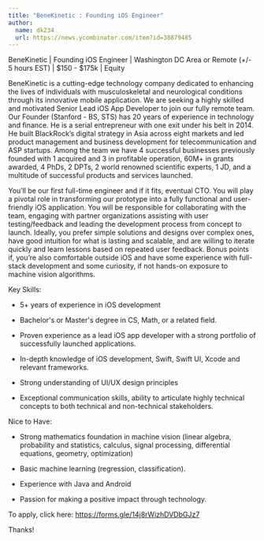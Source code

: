 ```yaml
---
title: "BeneKinetic : Founding iOS Engineer"
author:
  name: dk234
  url: https://news.ycombinator.com/item?id=38879485
---
```

BeneKinetic | Founding iOS Engineer | Washington DC Area or Remote (+&#x2F;- 5 hours EST) | $150 - $175k | Equity

BeneKinetic is a cutting-edge technology company dedicated to enhancing the lives of individuals with musculoskeletal and neurological conditions through its innovative mobile application. We are seeking a highly skilled and motivated Senior Lead iOS App Developer to join our fully remote team. Our Founder (Stanford - BS, STS) has 20 years of experience in technology and finance. He is a serial entrepreneur with one exit under his belt in 2014. He built BlackRock’s digital strategy in Asia across eight markets and led product management and business development for telecommunication and ASP startups. Among the team we have 4 successful businesses previously founded with 1 acquired and 3 in profitable operation, 60M+ in grants awarded, 4 PhDs, 2 DPTs, 2 world renowned scientific experts, 1 JD, and a multitude of successful products and services launched.

You’ll be our first full-time engineer and if it fits, eventual CTO. You will play a pivotal role in transforming our prototype into a fully functional and user-friendly iOS application. You will be responsible for collaborating with the team, engaging with partner organizations assisting with user testing&#x2F;feedback and leading the development process from concept to launch. Ideally, you prefer simple solutions and designs over complex ones, have good intuition for what is lasting and scalable, and are willing to iterate quickly and learn lessons based on repeated user feedback. Bonus points if, you’re also comfortable outside iOS and have some experience with full-stack development and some curiosity, if not hands-on exposure to machine vision algorithms.

Key Skills:

- 5+ years of experience in iOS development

- Bachelor&#x27;s or Master&#x27;s degree in CS, Math, or a related field.

- Proven experience as a lead iOS app developer with a strong portfolio of successfully launched applications.

- In-depth knowledge of iOS development, Swift, Swift UI, Xcode and relevant frameworks.

- Strong understanding of UI&#x2F;UX design principles

- Exceptional communication skills, ability to articulate highly technical concepts to both technical and non-technical stakeholders.

Nice to Have:

- Strong mathematics foundation in machine vision (linear algebra, probability and statistics, calculus, signal processing, differential equations, geometry, optimization)

- Basic machine learning (regression, classification).

- Experience with Java and Android

- Passion for making a positive impact through technology.

To apply, click here: <a href="https:&#x2F;&#x2F;forms.gle&#x2F;14j8rWizhDVDbGJz7" rel="nofollow">https:&#x2F;&#x2F;forms.gle&#x2F;14j8rWizhDVDbGJz7</a>

Thanks!

